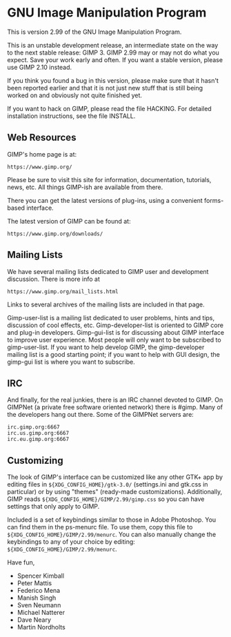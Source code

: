 GNU Image Manipulation Program
===========================
This is version 2.99 of the GNU Image Manipulation Program.

This is an unstable development release, an intermediate state on the
way to the next stable release: GIMP 3. GIMP 2.99 may or may not do what
you expect. Save your work early and often. If you want a stable
version, please use GIMP 2.10 instead.

If you think you found a bug in this version, please make sure that it
hasn't been reported earlier and that it is not just new stuff that is
still being worked on and obviously not quite finished yet.

If you want to hack on GIMP, please read the file HACKING. For
detailed installation instructions, see the file INSTALL.


Web Resources
----------------

GIMP's home page is at:

	https://www.gimp.org/

Please be sure to visit this site for information, documentation,
tutorials, news, etc.  All things GIMP-ish are available from there.

There you can get the latest versions of plug-ins, using a convenient
forms-based interface.

The latest version of GIMP can be found at:

	https://www.gimp.org/downloads/


Mailing Lists
----------------

We have several mailing lists dedicated to GIMP user and development
discussion.  There is more info at

	https://www.gimp.org/mail_lists.html

Links to several archives of the mailing lists are included in that page.

Gimp-user-list is a mailing list dedicated to user problems, hints and
tips, discussion of cool effects, etc.  Gimp-developer-list is oriented
to GIMP core and plug-in developers.  Gimp-gui-list is for discussing
about GIMP interface to improve user experience. Most people will only
want to be subscribed to gimp-user-list. If you want to help develop
GIMP, the gimp-developer mailing list is a good starting point; if you
want to help with GUI design, the gimp-gui list is where you want to
subscribe.


IRC
----------------

And finally, for the real junkies, there is an IRC channel devoted to
GIMP. On GIMPNet (a private free software oriented network) there is
#gimp.  Many of the developers hang out there.  Some of the GIMPNet
servers are:

	irc.gimp.org:6667
	irc.us.gimp.org:6667
	irc.eu.gimp.org:6667


Customizing
----------------

The look of GIMP's interface can be customized like any other GTK+ app
by editing files in `${XDG_CONFIG_HOME}/gtk-3.0/` (settings.ini and
gtk.css in particular) or by using "themes" (ready-made customizations).
Additionally, GIMP reads `${XDG_CONFIG_HOME}/GIMP/2.99/gimp.css` so you
can have settings that only apply to GIMP.

Included is a set of keybindings similar to those in Adobe Photoshop.
You can find them in the ps-menurc file.  To use them, copy this file
to `${XDG_CONFIG_HOME}/GIMP/2.99/menurc`. You can also manually change
the keybindings to any of your choice by editing:
`${XDG_CONFIG_HOME}/GIMP/2.99/menurc`.


Have fun,

- Spencer Kimball
- Peter Mattis
- Federico Mena
- Manish Singh
- Sven Neumann
- Michael Natterer
- Dave Neary
- Martin Nordholts
